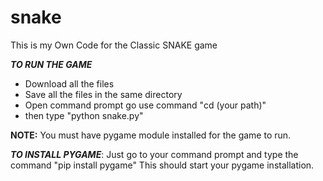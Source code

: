 # snake
This is my Own Code for the Classic SNAKE game

***TO RUN THE GAME***
<ul>
  <li>Download all the files</li>
  <li>Save all the files in the same directory</li>
  <li>Open command prompt go use command "cd (your path)"</li>
  <li>then type "python snake.py"</li>
</ul>

**NOTE:** You must have pygame module installed for the game to run.

***TO INSTALL PYGAME***:
Just go to your command prompt and type the command
"pip install pygame"
This should start your pygame installation.
